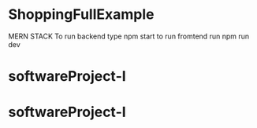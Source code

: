 # ShoppingFullExample
MERN STACK 
To run backend type npm start
to run fromtend run npm run dev
# softwareProject-I
# softwareProject-I
